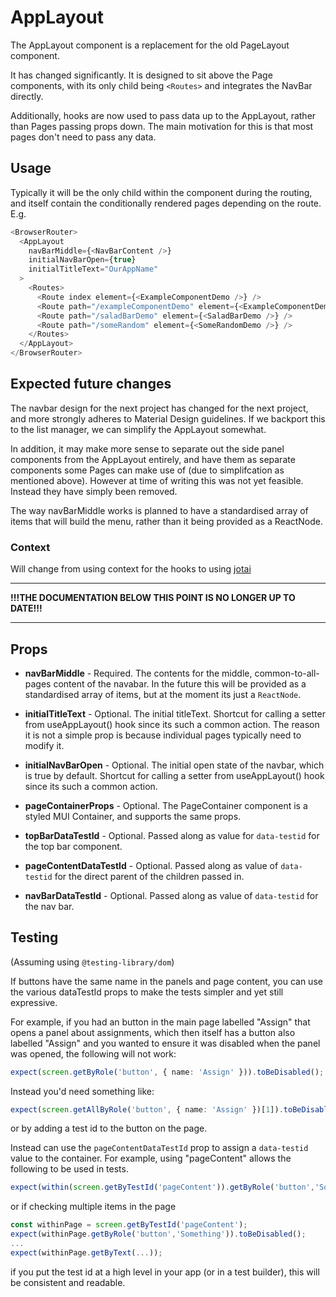 # AppLayout

The AppLayout component is a replacement for the old PageLayout component.

It has changed significantly. It is designed to sit above the Page components,
with its only child being `<Routes>` and integrates the NavBar directly.

Additionally, hooks are now used to pass data up to the AppLayout, rather than
Pages passing props down. The main motivation for this is that most pages don't
need to pass any data.

## Usage

Typically it will be the only child within the component during the routing, and
itself contain the conditionally rendered pages depending on the route. E.g.

```ts
<BrowserRouter>
  <AppLayout
    navBarMiddle={<NavBarContent />}
    initialNavBarOpen={true}
    initialTitleText="OurAppName"
  >
    <Routes>
      <Route index element={<ExampleComponentDemo />} />
      <Route path="/exampleComponentDemo" element={<ExampleComponentDemo />} />
      <Route path="/saladBarDemo" element={<SaladBarDemo />} />
      <Route path="/someRandom" element={<SomeRandomDemo />} />
    </Routes>
  </AppLayout>
</BrowserRouter>
```

## Expected future changes

The navbar design for the next project has changed for the next project, and
more strongly adheres to Material Design guidelines. If we backport this to the
list manager, we can simplify the AppLayout somewhat.

In addition, it may make more sense to separate out the side panel components
from the AppLayout entirely, and have them as separate components some Pages
can make use of (due to simplifcation as mentioned above). However at time of
writing this was not yet feasible. Instead they have simply been removed.

The way navBarMiddle works is planned to have a standardised array of items that
will build the menu, rather than it being provided as a ReactNode.

### Context

Will change from using context for the hooks to using
[jotai](https://www.npmjs.com/package/jotai)

--------------------------------------------------------------------------------

**!!!THE DOCUMENTATION BELOW THIS POINT IS NO LONGER UP TO DATE!!!**

--------------------------------------------------------------------------------

## Props

- **navBarMiddle** - Required. The contents for the middle, common-to-all-pages
  content of the navabar. In the future this will be provided as a standardised
  array of items, but at the moment its just a `ReactNode`.

- **initialTitleText** - Optional. The initial titleText. Shortcut for calling a
  setter from useAppLayout() hook since its such a common action. The reason it
  is not a simple prop is because individual pages typically need to modify it.

- **initialNavBarOpen** - Optional. The initial open state of the navbar, which
    is true by default. Shortcut for calling a setter from useAppLayout() hook
    since its such a common action.

- **pageContainerProps** - Optional. The PageContainer component is a styled MUI
  Container, and supports the same props.

- **topBarDataTestId** - Optional. Passed along as value for `data-testid` for
  the top bar component.

- **pageContentDataTestId** - Optional. Passed along as value of `data-testid`
  for the direct parent of the children passed in.

- **navBarDataTestId** - Optional. Passed along as value of `data-testid`
  for the nav bar.

## Testing

(Assuming using `@testing-library/dom`)

If buttons have the same name in the panels and page content, you can use the
various dataTestId props to make the tests simpler and yet still expressive.

For example, if you had an button in the main page labelled "Assign" that opens
a panel about assignments, which then itself has a button also labelled "Assign"
and you wanted to ensure it was disabled when the panel was opened, the
following will not work:

```ts
expect(screen.getByRole('button', { name: 'Assign' })).toBeDisabled();
```

Instead you'd need something like:

```ts
expect(screen.getAllByRole('button', { name: 'Assign' })[1]).toBeDisabled();
```

or by adding a test id to the button on the page.

Instead can use the `pageContentDataTestId` prop to assign a `data-testid` value
to the container. For example, using "pageContent" allows the following to be
used in tests.

```ts
expect(within(screen.getByTestId('pageContent')).getByRole('button','Something')).toBeDisabled();
```

or if checking multiple items in the page

```ts
const withinPage = screen.getByTestId('pageContent');
expect(withinPage.getByRole('button','Something')).toBeDisabled();
...
expect(withinPage.getByText(...));
```

if you put the test id at a high level in your app (or in a test builder), this
will be consistent and readable.
